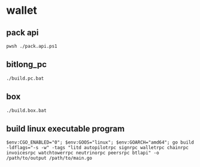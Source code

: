# wallet

## pack api

```shell
pwsh ./pack.api.ps1
```

## bitlong_pc

```shell
./build.pc.bat
```

## box

```shell
./build.box.bat
```

## build linux executable program

```shell
$env:CGO_ENABLED="0"; $env:GOOS="linux"; $env:GOARCH="amd64"; go build -ldflags="-s -w" -tags "litd autopilotrpc signrpc walletrpc chainrpc invoicesrpc watchtowerrpc neutrinorpc peersrpc btlapi" -o /path/to/output /path/to/main.go
```
